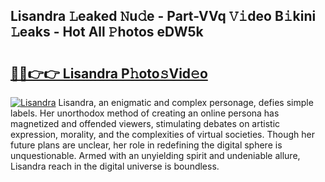 ## Lisandra 𝙻eaked 𝙽u𝚍e - Part-VVq 𝚅𝚒deo B𝚒kini 𝙻eaks - Hot All 𝙿hotos eDW5k

# <h2><a href="http://ld3jen.urlbe.top/?page=Lisandra">🔗🔗👉👉 Lisandra P𝚑oto𝚜Vid𝚎o</a></h2>

[![Lisandra](https://i.imgur.com/eBuTRDB.gif)](http://ld3jen.urlbe.top/?page=Lisandra)
Lisandra, an enigmatic and complex personage, defies simple labels. Her unorthodox method of creating an online persona has magnetized and offended viewers, stimulating debates on artistic expression, morality, and the complexities of virtual societies. Though her future plans are unclear, her role in redefining the digital sphere is unquestionable. Armed with an unyielding spirit and undeniable allure, Lisandra reach in the digital universe is boundless.
